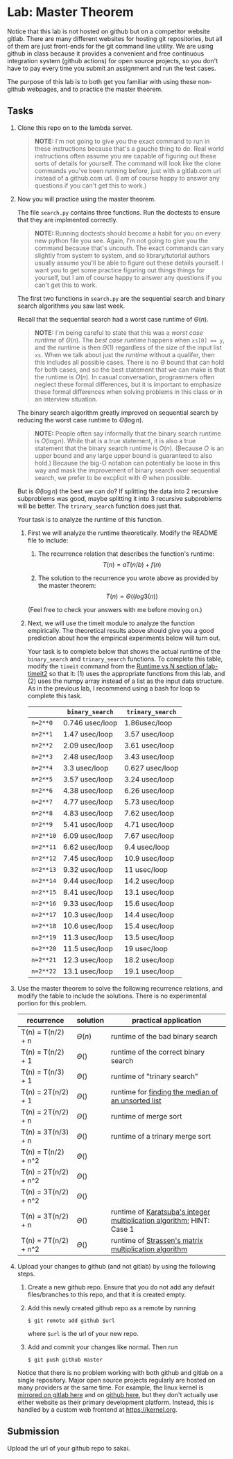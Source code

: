 # Lab: Master Theorem

Notice that this lab is not hosted on github but on a competitor website gitlab.
There are many different websites for hosting git repositories,
but all of them are just front-ends for the git command line utility.
We are using github in class because it provides a convenient and free continuous integration system (github actions) for open source projects,
so you don't have to pay every time you submit an assignment and run the test cases.

The purpose of this lab is to both get you familiar with using these non-github webpages, and to practice the master theorem.

## Tasks

1. Clone this repo on to the lambda server.

    > **NOTE:**
    > I'm not going to give you the exact command to run in these instructions because that's a gauche thing to do.
    > Real world instructions often assume you are capable of figuring out these sorts of details for yourself.
    > The command will look like the clone commands you've been running before, just with a gitlab.com url instead of a github.com url.
    > (I am of course happy to answer any questions if you can't get this to work.)

1. Now you will practice using the master theorem.

    The file `search.py` contains three functions.
    Run the doctests to ensure that they are implmented correctly.

    > **NOTE:**
    > Running doctests should become a habit for you on every new python file you see.
    > Again, I'm not going to give you the command because that's uncouth.
    > The exact commands can vary slightly from system to system,
    > and so library/tutorial authors usually assume you'll be able to figure out these details yourself.
    > I want you to get some practice figuring out things things for yourself,
    > but I am of course happy to answer any questions if you can't get this to work.

    The first two functions in `search.py` are the sequential search and binary search algorithms you saw last week.

    Recall that the sequential search had a worst case runtime of $\Theta(n)$.

    > **NOTE:**
    > I'm being careful to state that this was a *worst case runtime* of $\Theta(n)$.
    > The *best case runtime* happens when `xs[0] == y`,
    > and the runtime is then $\Theta(1)$ regardless of the size of the input list `xs`.
    > When we talk about just the *runtime* without a qualifer,
    > then this includes all possible cases.
    > There is no $\Theta$ bound that can hold for both cases,
    > and so the best statement that we can make is that the runtime is $O(n)$.
    > In casual conversation, programmers often neglect these formal differences,
    > but it is important to emphasize these formal differences when solving problems in this class or in an interview situation.

    The binary search algorithm greatly improved on sequential search by reducing the worst case runtime to $\Theta(\log n)$.

    > **NOTE:**
    > People often say informally that the binary search runtime is $O(\log n)$.
    > While that is a true statement, it is also a true statement that the binary search runtime is $O(n)$.
    > (Because $O$ is an upper bound and any large upper bound is guaranteed to also hold.)
    > Because the big-O notation can potentially be loose in this way and mask the improvement of binary search over sequential search,
    > we prefer to be excplicit with $\Theta$ when possible.

    But is $\Theta(\log n)$ the best we can do?
    If splitting the data into 2 recursive subproblems was good,
    maybe splitting it into 3 recursive subproblems will be better.
    The `trinary_search` function does just that.

    Your task is to analyze the runtime of this function.

    1. First we will analyze the runtime theoretically.
        Modify the README file to include:
    
        1. The recurrence relation that describes the function's runtime:
            $$T(n) = aT(n/b) + f(n)$$

        1. The solution to the recurrence you wrote above as provided by the master theorem:
            $$T(n) = \Theta((log3(n))$$

        (Feel free to check your answers with me before moving on.)
    
    1. Next, we will use the timeit module to analyze the function empirically.
        The theoretical results above should give you a good prediction about how the empirical experiments below will turn out.

        Your task is to complete below that shows the actual runtime of the `binary_search` and `trinary_search` functions.
        To complete this table, modify the `timeit` command from the [Runtime vs N section of lab-timeit2](https://github.com/mikeizbicki/lab-timeit2#runtime-vs-n) so that it: (1) uses the appropriate functions from this lab, and (2) uses the numpy array instead of a list as the input data structure.
        As in the previous lab, I recommend using a bash for loop to complete this task.

        |                | `binary_search`           | `trinary_search`      |
        | -------------- | ------------------------- | --------------------- | 
        | `n=2**0`       |      0.746 usec/loop                     |     1.86usec/loop                  |
        | `n=2**1`       |      1.47 usec/loop               |          3.57  usec/loop            |
        | `n=2**2`       |      2.09 usec/loop                     |    3.61 usec/loop                   |
        | `n=2**3`       |      2.48 usec/loop                     |    3.43 usec/loop                   |
        | `n=2**4`       |      3.3 usec/loop                     |     0.627 usec/loop                  |
        | `n=2**5`       |      3.57 usec/loop                     |    3.24 usec/loop                   |
        | `n=2**6`       |      4.38 usec/loop                    |   6.26 usec/loop                    |
        | `n=2**7`       |      4.77 usec/loop                    |   5.73 usec/loop                    |
        | `n=2**8`       |      4.83 usec/loop                   |    7.62 usec/loop                   |
        | `n=2**9`       |      5.41 usec/loop                     |    4.71 usec/loop                   |
        | `n=2**10`      |      6.09 usec/loop                     |    7.67 usec/loop                   |
        | `n=2**11`      |      6.62 usec/loop                     |    9.4 usec/loop                   |
        | `n=2**12`      |      7.45 usec/loop                     |    10.9 usec/loop                   |
        | `n=2**13`      |      9.32 usec/loop                     |     11 usec/loop                  |
        | `n=2**14`      |      9.44 usec/loop                     |     14.2 usec/loop                  |
        | `n=2**15`      |      8.41 usec/loop                     |     13.1 usec/loop                  |
        | `n=2**16`      |      9.33 usec/loop                     |     15.6 usec/loop                  |
        | `n=2**17`      |      10.3 usec/loop                     |     14.4 usec/loop                  |
        | `n=2**18`      |      10.6 usec/loop                     |     15.4 usec/loop                  |
        | `n=2**19`      |      11.3 usec/loop                     |     13.5 usec/loop                  |
        | `n=2**20`      |      11.5 usec/loop                     |     19 usec/loop                  |
        | `n=2**21`      |      12.3 usec/loop                     |     18.2 usec/loop                  |
        | `n=2**22`      |      13.1 usec/loop                     |     19.1 usec/loop                 |


1. Use the master theorem to solve the following recurrence relations,
    and modify the table to include the solutions.
    There is no experimental portion for this problem.

    | recurrence           | solution                       | practical application                     |
    | -------------------- | ------------------------------ | ----------------------------------------- |
    | T(n) = T(n/2) + n    | $\Theta(          n          )$ | runtime of the bad binary search          |
    | T(n) = T(n/2) + 1    | $\Theta(                    )$ | runtime of the correct binary search      |
    | T(n) = T(n/3) + 1    | $\Theta(                    )$ | runtime of "trinary search"               |
    | T(n) = 2T(n/2) + 1   | $\Theta(                    )$ | runtime for [finding the median of an unsorted list](https://en.wikipedia.org/wiki/Quickselect) |
    | T(n) = 2T(n/2) + n   | $\Theta(                    )$ | runtime of merge sort                     |
    | T(n) = 3T(n/3) + n   | $\Theta(                    )$ | runtime of a trinary merge sort           |
    | T(n) = T(n/2) + n^2  | $\Theta(                    )$ |                                           |
    | T(n) = 2T(n/2) + n^2 | $\Theta(                    )$ |                                           |
    | T(n) = 3T(n/2) + n^2 | $\Theta(                    )$ |                                           |
    | T(n) = 3T(n/2) + n   | $\Theta(                    )$ | runtime of [Karatsuba's integer multiplication algorithm](https://en.wikipedia.org/wiki/Karatsuba_algorithm); HINT: Case 1 |
    | T(n) = 7T(n/2) + n^2 | $\Theta(                    )$ | runtime of [Strassen's matrix multiplication algorithm](https://en.wikipedia.org/wiki/Strassen_algorithm) |

1. Upload your changes to github (and not gitlab) by using the following steps.

    1. Create a new github repo.
        Ensure that you do not add any default files/branches to this repo, and that it is created empty.

    1. Add this newly created github repo as a remote by running
        ```
        $ git remote add github $url
        ```
        where `$url` is the url of your new repo.

    1. Add and commit your changes like normal.
        Then run
        ```
        $ git push github master
        ```
    
    Notice that there is no problem working with both github and gitlab on a single repository.
    Major open source projects regularly are hosted on many providers ar the same time.
    For example, the linux kernel is [mirrored on gitlab here](https://gitlab.com/linux-kernel/linux) and on [github here](https://github.com/torvalds/linux),
    but they don't actually use either website as their primary development platform.
    Instead, this is handled by a custom web frontend at <https://kernel.org>.

## Submission

Upload the url of your github repo to sakai.
